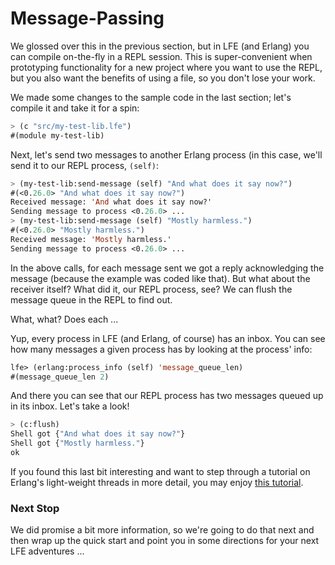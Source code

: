 # Message-Passing

We glossed over this in the previous section, but in LFE (and Erlang) you can compile on-the-fly in a REPL session. This is super-convenient when prototyping functionality for a new project where you want to use the REPL, but you also want the benefits of using a file, so you don't lose your work.

We made some changes to the sample code in the last section; let's compile it and take it for a spin:

```lisp
> (c "src/my-test-lib.lfe")
#(module my-test-lib)
```

Next, let's send two messages to another Erlang process (in this case, we'll
send it to our REPL process, `(self)`:

```lisp
> (my-test-lib:send-message (self) "And what does it say now?")
#(<0.26.0> "And what does it say now?")
Received message: 'And what does it say now?'
Sending message to process <0.26.0> ...
> (my-test-lib:send-message (self) "Mostly harmless.")
#(<0.26.0> "Mostly harmless.")
Received message: 'Mostly harmless.'
Sending message to process <0.26.0> ...
```

In the above calls, for each message sent we got a reply acknowledging the
message (because the example was coded like that). But what about the receiver
itself? What did it, our REPL process, see? We can flush the message
queue in the REPL to find out.

What, what? Does each ...

Yup, every process in LFE (and Erlang, of course) has an inbox. You can see
how many messages a given process has by looking at the process' info:

```lisp
lfe> (erlang:process_info (self) 'message_queue_len)
#(message_queue_len 2)
```

And there you can see that our REPL process has two messages queued up in its
inbox. Let's take a look!

```lisp
> (c:flush)
Shell got {"And what does it say now?"}
Shell got {"Mostly harmless."}
ok
```

If you found this last bit interesting and want to step through a tutorial on
Erlang's light-weight threads in more detail, you may enjoy
[this tutorial](http://lfe.io/tutorial/concurrent/processes.html).

### Next Stop

We did promise a bit more information, so we're going to do that
next and then wrap up the quick start and point you in some
directions for your next LFE adventures ...
